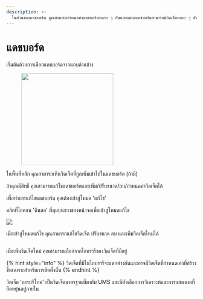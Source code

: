 ```yaml
---
description: >-
  ในส่วนของแดชบอร์ด คุณสามารถกำหนดค่าแดชบอร์ดหลาย ๆ อันและแต่ละแดชบอร์ดสามารถมีวิดเจ็ตหลาย ๆ อันได้
---
```


# แดชบอร์ด

เริ่มต้นด้วยการเลือกแดชบอร์ดจากแถบด้านข้าง

<div align="left"><figure><img src="../../.gitbook/assets/image (5).png" alt="" width="243"><figcaption></figcaption></figure></div>

ในพื้นที่หลัก คุณสามารถเห็นวิดเจ็ตที่ถูกเพิ่มเข้าไปในแดชบอร์ด (ถ้ามี)

ถ้าคุณมีสิทธิ์ คุณสามารถแก้ไขแดชบอร์ดและเพิ่ม/ปรับขนาด/ลบ/กำหนดค่าวิดเจ็ตได้

เพื่อทำการแก้ไขแดชบอร์ด คุณต้องเข้าสู่โหมด 'แก้ไข'

คลิกที่ไอคอน 'ดินสอ' ที่มุมบนขวาของหน้าจอเพื่อเข้าสู่โหมดแก้ไข

![](<../../.gitbook/assets/image (6).png>)

เมื่อเข้าสู่โหมดแก้ไข คุณสามารถแก้ไขวิดเจ็ต ปรับขนาด ลบ และเพิ่มวิดเจ็ตใหม่ได้

<figure><img src="../../.gitbook/assets/image (7).png" alt=""><figcaption></figcaption></figure>

เมื่อเพิ่มวิดเจ็ตใหม่ คุณสามารถเลือกจากไลบรารีของวิดเจ็ตที่มีอยู่

{% hint style="info" %}
วิดเจ็ตที่มีในไลบรารีจะแตกต่างกันและอาจมีวิดเจ็ตที่กำหนดเองที่สร้างขึ้นเฉพาะสำหรับการติดตั้งนั้น
{% endhint %}

วิดเจ็ต 'การบริโภค' เป็นวิดเจ็ตมาตรฐานที่มากับ UMS และมีตัวเลือกการวิเคราะห์และการแสดงผลที่ยืดหยุ่นอยู่ภายใน

<figure><img src="../../.gitbook/assets/image (8).png" alt=""><figcaption></figcaption></figure>